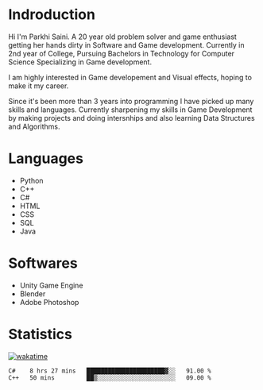 # Indroduction
Hi I'm Parkhi Saini. A 20 year old problem solver and game enthusiast getting her hands dirty in Software and Game development. Currently in 2nd year of College, Pursuing Bachelors in Technology for Computer Science Specializing in Game development.

I am highly interested in Game developement and Visual effects, hoping to make it my career.

Since it's been more than 3 years into programming I have picked up many skills and languages. Currently sharpening my skills in Game Development by making projects and doing intersnhips and also learning Data Structures and Algorithms.

# Languages

- Python 
- C++
- C#
- HTML 
- CSS
- SQL
- Java

# Softwares

- Unity Game Engine
- Blender
- Adobe Photoshop

# Statistics
[![wakatime](https://wakatime.com/badge/user/659f56cf-9635-4f70-9140-7dbdc934cfec.svg)](https://wakatime.com/@659f56cf-9635-4f70-9140-7dbdc934cfec)
<!--START_SECTION:waka-->

```text
C#    8 hrs 27 mins   ██████████████████████▓░░   91.00 %
C++   50 mins         ██▒░░░░░░░░░░░░░░░░░░░░░░   09.00 %
```

<!--END_SECTION:waka-->











